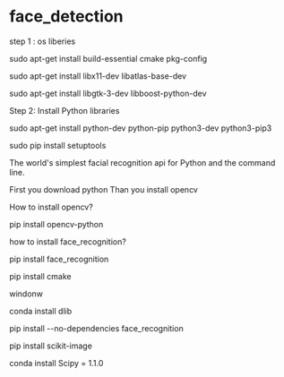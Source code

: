 # face_detection

step 1 : os liberies

sudo apt-get install build-essential cmake pkg-config

sudo apt-get install libx11-dev libatlas-base-dev

sudo apt-get install libgtk-3-dev libboost-python-dev


Step 2: Install Python libraries

sudo apt-get install python-dev python-pip python3-dev python3-pip3

sudo pip install setuptools


The world's simplest facial recognition api for Python and the command line.

First you download python Than you install opencv

How to install opencv?

pip install opencv-python

how to install face_recognition?

pip install face_recognition

pip install cmake

windonw 

conda install dlib

pip install --no-dependencies face_recognition

pip install scikit-image


conda install Scipy = 1.1.0
